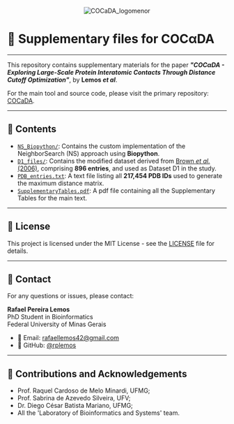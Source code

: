 <p align="center">
  <img src="https://github.com/user-attachments/assets/57f17d48-baf4-4bed-97ab-6b817e31dc26" alt="COCaDA_logomenor">
</p>

# 🧾 Supplementary files for COCαDA
---

This repository contains supplementary materials for the paper  **_"COCαDA - Exploring Large-Scale Protein Interatomic Contacts Through Distance Cutoff Optimization"_**, by **Lemos *et al***.

For the main tool and source code, please visit the primary repository: [COCaDA](https://github.com/LBS-UFMG/COCaDA.git).

---

## 📁 Contents

- [`NS_Biopython/`](NS_Biopython/): Contains the custom implementation of the NeighborSearch (NS) approach using **Biopython**.
- [`D1_files/`](D1_files/): Contains the modified dataset derived from [Brown *et al.* (2006)](https://doi.org/10.1186/gb-2006-7-1-r8), comprising **896 entries**, and used as Dataset D1 in the study.
- [`PDB_entries.txt`](PDB_entries.txt): A text file listing all **217,454 PDB IDs** used to generate the maximum distance matrix.
- [`SupplementaryTables.pdf`](SupplementaryTables.pdf): A pdf file containing all the Supplementary Tables for the main text.
---

## 📄 License
This project is licensed under the MIT License - see the [LICENSE](LICENSE) file for details.

---

## 👤 Contact
For any questions or issues, please contact:

**Rafael Pereira Lemos**  
PhD Student in Bioinformatics  
Federal University of Minas Gerais  

- 📧 Email: [rafaellemos42@gmail.com](mailto:rafaellemos42@gmail.com)  
- 🔗 GitHub: [@rplemos](https://github.com/rplemos)

---

## 🧠 Contributions and Acknowledgements
 - Prof. Raquel Cardoso de Melo Minardi, UFMG;
 - Prof. Sabrina de Azevedo Silveira, UFV;
 - Dr. Diego César Batista Mariano, UFMG;
 - All the 'Laboratory of Bioinformatics and Systems' team.
